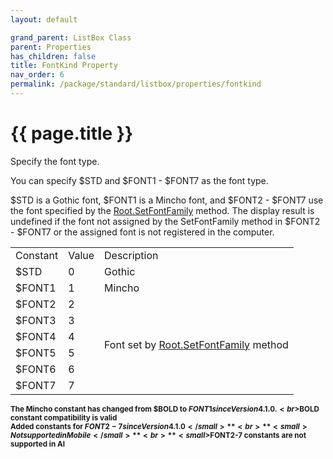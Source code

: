```yaml
---
layout: default

grand_parent: ListBox Class
parent: Properties
has_children: false
title: FontKind Property
nav_order: 6
permalink: /package/standard/listbox/properties/fontkind
---
```

# {{ page.title }}


Specify the font type.
 
You can specify $STD and $FONT1 - $FONT7 as the font type.

$STD is a Gothic font, $FONT1 is a Mincho font, and $FONT2 - $FONT7 use the font specified by the [Root.SetFontFamily]() method. The display result is undefined if the font not assigned by the SetFontFamily method in $FONT2 - $FONT7 or the assigned font is not registered in the computer.


<table>
    <tr>
        <td>Constant</td>
        <td>Value</td>
        <td>Description</td>
    </tr>
    <tr>
        <td>$STD</td>
        <td>0</td>
        <td>Gothic</td>
    </tr>
    <tr>
        <td>$FONT1</td>
        <td>1</td>
        <td>Mincho</td>
    </tr>
    <tr>
        <td>$FONT2</td>
        <td>2</td>
        <td rowspan="6">Font set by <a href="">Root.SetFontFamily</a> method</td>
    </tr>
    <tr>
        <td>$FONT3</td>
        <td>3</td>
    </tr>
    <tr>
        <td>$FONT4</td>
        <td>4</td>
    </tr>
    <tr>
        <td>$FONT5</td>
        <td>5</td>
    </tr>
    <tr>
        <td>$FONT6</td>
        <td>6</td>
    </tr>
    <tr>
        <td>$FONT7</td>
        <td>7</td>
    </tr>
</table>

**<small>The Mincho constant has changed from $BOLD to $FONT1 since Version 4.1.0. <br>$BOLD constant compatibility is valid</small>**
<br>**<small>Added constants for $FONT2-7 since Version 4.1.0</small>**
<br>**<small>Not supported in Mobile</small>**
<br>**<small>$FONT2-7 constants are not supported in AI</small>**
